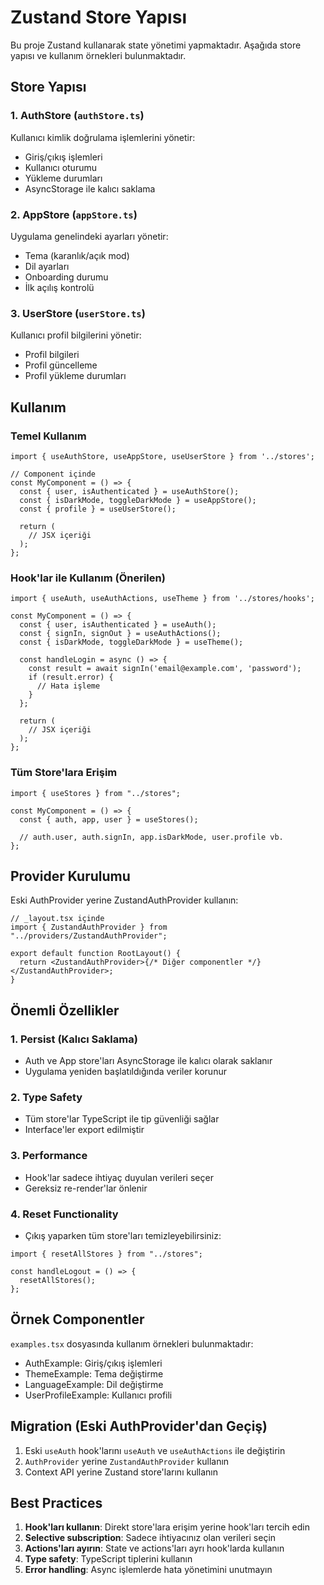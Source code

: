 # Zustand Store Yapısı

Bu proje Zustand kullanarak state yönetimi yapmaktadır. Aşağıda store yapısı ve kullanım örnekleri bulunmaktadır.

## Store Yapısı

### 1. AuthStore (`authStore.ts`)

Kullanıcı kimlik doğrulama işlemlerini yönetir:

- Giriş/çıkış işlemleri
- Kullanıcı oturumu
- Yükleme durumları
- AsyncStorage ile kalıcı saklama

### 2. AppStore (`appStore.ts`)

Uygulama genelindeki ayarları yönetir:

- Tema (karanlık/açık mod)
- Dil ayarları
- Onboarding durumu
- İlk açılış kontrolü

### 3. UserStore (`userStore.ts`)

Kullanıcı profil bilgilerini yönetir:

- Profil bilgileri
- Profil güncelleme
- Profil yükleme durumları

## Kullanım

### Temel Kullanım

```tsx
import { useAuthStore, useAppStore, useUserStore } from '../stores';

// Component içinde
const MyComponent = () => {
  const { user, isAuthenticated } = useAuthStore();
  const { isDarkMode, toggleDarkMode } = useAppStore();
  const { profile } = useUserStore();

  return (
    // JSX içeriği
  );
};
```

### Hook'lar ile Kullanım (Önerilen)

```tsx
import { useAuth, useAuthActions, useTheme } from '../stores/hooks';

const MyComponent = () => {
  const { user, isAuthenticated } = useAuth();
  const { signIn, signOut } = useAuthActions();
  const { isDarkMode, toggleDarkMode } = useTheme();

  const handleLogin = async () => {
    const result = await signIn('email@example.com', 'password');
    if (result.error) {
      // Hata işleme
    }
  };

  return (
    // JSX içeriği
  );
};
```

### Tüm Store'lara Erişim

```tsx
import { useStores } from "../stores";

const MyComponent = () => {
  const { auth, app, user } = useStores();

  // auth.user, auth.signIn, app.isDarkMode, user.profile vb.
};
```

## Provider Kurulumu

Eski AuthProvider yerine ZustandAuthProvider kullanın:

```tsx
// _layout.tsx içinde
import { ZustandAuthProvider } from "../providers/ZustandAuthProvider";

export default function RootLayout() {
  return <ZustandAuthProvider>{/* Diğer componentler */}</ZustandAuthProvider>;
}
```

## Önemli Özellikler

### 1. Persist (Kalıcı Saklama)

- Auth ve App store'ları AsyncStorage ile kalıcı olarak saklanır
- Uygulama yeniden başlatıldığında veriler korunur

### 2. Type Safety

- Tüm store'lar TypeScript ile tip güvenliği sağlar
- Interface'ler export edilmiştir

### 3. Performance

- Hook'lar sadece ihtiyaç duyulan verileri seçer
- Gereksiz re-render'lar önlenir

### 4. Reset Functionality

- Çıkış yaparken tüm store'ları temizleyebilirsiniz:

```tsx
import { resetAllStores } from "../stores";

const handleLogout = () => {
  resetAllStores();
};
```

## Örnek Componentler

`examples.tsx` dosyasında kullanım örnekleri bulunmaktadır:

- AuthExample: Giriş/çıkış işlemleri
- ThemeExample: Tema değiştirme
- LanguageExample: Dil değiştirme
- UserProfileExample: Kullanıcı profili

## Migration (Eski AuthProvider'dan Geçiş)

1. Eski `useAuth` hook'larını `useAuth` ve `useAuthActions` ile değiştirin
2. `AuthProvider` yerine `ZustandAuthProvider` kullanın
3. Context API yerine Zustand store'larını kullanın

## Best Practices

1. **Hook'ları kullanın**: Direkt store'lara erişim yerine hook'ları tercih edin
2. **Selective subscription**: Sadece ihtiyacınız olan verileri seçin
3. **Actions'ları ayırın**: State ve actions'ları ayrı hook'larda kullanın
4. **Type safety**: TypeScript tiplerini kullanın
5. **Error handling**: Async işlemlerde hata yönetimini unutmayın
